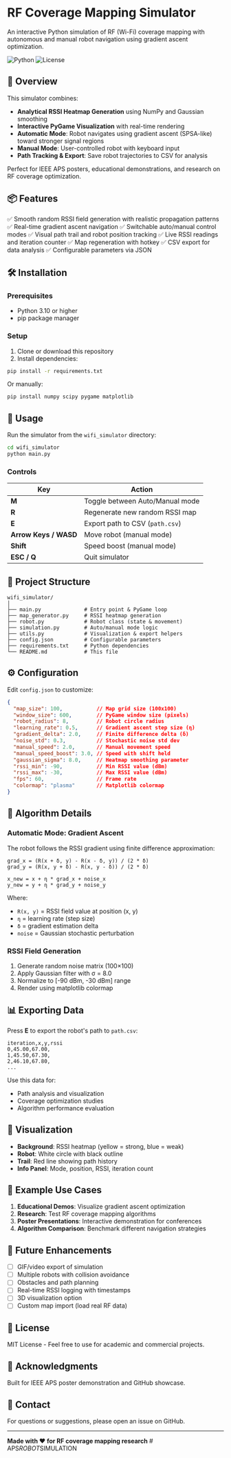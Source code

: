 # RF Coverage Mapping Simulator

An interactive Python simulation of RF (Wi-Fi) coverage mapping with autonomous and manual robot navigation using gradient ascent optimization.

![Python](https://img.shields.io/badge/python-3.10+-blue.svg)
![License](https://img.shields.io/badge/license-MIT-green.svg)

## 🎯 Overview

This simulator combines:
- **Analytical RSSI Heatmap Generation** using NumPy and Gaussian smoothing
- **Interactive PyGame Visualization** with real-time rendering
- **Automatic Mode**: Robot navigates using gradient ascent (SPSA-like) toward stronger signal regions
- **Manual Mode**: User-controlled robot with keyboard input
- **Path Tracking & Export**: Save robot trajectories to CSV for analysis

Perfect for IEEE APS posters, educational demonstrations, and research on RF coverage optimization.

## 📦 Features

✅ Smooth random RSSI field generation with realistic propagation patterns
✅ Real-time gradient ascent navigation
✅ Switchable auto/manual control modes
✅ Visual path trail and robot position tracking
✅ Live RSSI readings and iteration counter
✅ Map regeneration with hotkey
✅ CSV export for data analysis
✅ Configurable parameters via JSON

## 🛠️ Installation

### Prerequisites

- Python 3.10 or higher
- pip package manager

### Setup

1. Clone or download this repository
2. Install dependencies:

```bash
pip install -r requirements.txt
```

Or manually:

```bash
pip install numpy scipy pygame matplotlib
```

## 🚀 Usage

Run the simulator from the `wifi_simulator` directory:

```bash
cd wifi_simulator
python main.py
```

### Controls

| Key | Action |
|-----|--------|
| **M** | Toggle between Auto/Manual mode |
| **R** | Regenerate new random RSSI map |
| **E** | Export path to CSV (`path.csv`) |
| **Arrow Keys / WASD** | Move robot (manual mode) |
| **Shift** | Speed boost (manual mode) |
| **ESC / Q** | Quit simulator |

## 📁 Project Structure

```
wifi_simulator/
│
├── main.py              # Entry point & PyGame loop
├── map_generator.py     # RSSI heatmap generation
├── robot.py             # Robot class (state & movement)
├── simulation.py        # Auto/manual mode logic
├── utils.py             # Visualization & export helpers
├── config.json          # Configurable parameters
├── requirements.txt     # Python dependencies
└── README.md            # This file
```

## ⚙️ Configuration

Edit `config.json` to customize:

```json
{
  "map_size": 100,           // Map grid size (100x100)
  "window_size": 600,        // PyGame window size (pixels)
  "robot_radius": 8,         // Robot circle radius
  "learning_rate": 0.5,      // Gradient ascent step size (η)
  "gradient_delta": 2.0,     // Finite difference delta (δ)
  "noise_std": 0.3,          // Stochastic noise std dev
  "manual_speed": 2.0,       // Manual movement speed
  "manual_speed_boost": 3.0, // Speed with shift held
  "gaussian_sigma": 8.0,     // Heatmap smoothing parameter
  "rssi_min": -90,           // Min RSSI value (dBm)
  "rssi_max": -30,           // Max RSSI value (dBm)
  "fps": 60,                 // Frame rate
  "colormap": "plasma"       // Matplotlib colormap
}
```

## 🧮 Algorithm Details

### Automatic Mode: Gradient Ascent

The robot follows the RSSI gradient using finite difference approximation:

```
grad_x = (R(x + δ, y) - R(x - δ, y)) / (2 * δ)
grad_y = (R(x, y + δ) - R(x, y - δ)) / (2 * δ)

x_new = x + η * grad_x + noise_x
y_new = y + η * grad_y + noise_y
```

Where:
- `R(x, y)` = RSSI field value at position (x, y)
- `η` = learning rate (step size)
- `δ` = gradient estimation delta
- `noise` = Gaussian stochastic perturbation

### RSSI Field Generation

1. Generate random noise matrix (100×100)
2. Apply Gaussian filter with σ = 8.0
3. Normalize to [-90 dBm, -30 dBm] range
4. Render using matplotlib colormap

## 📊 Exporting Data

Press **E** to export the robot's path to `path.csv`:

```csv
iteration,x,y,rssi
0,45.00,67.00,
1,45.50,67.30,
2,46.10,67.80,
...
```

Use this data for:
- Path analysis and visualization
- Coverage optimization studies
- Algorithm performance evaluation

## 🎨 Visualization

- **Background**: RSSI heatmap (yellow = strong, blue = weak)
- **Robot**: White circle with black outline
- **Trail**: Red line showing path history
- **Info Panel**: Mode, position, RSSI, iteration count

## 🧪 Example Use Cases

1. **Educational Demos**: Visualize gradient ascent optimization
2. **Research**: Test RF coverage mapping algorithms
3. **Poster Presentations**: Interactive demonstration for conferences
4. **Algorithm Comparison**: Benchmark different navigation strategies

## 🔮 Future Enhancements

- [ ] GIF/video export of simulation
- [ ] Multiple robots with collision avoidance
- [ ] Obstacles and path planning
- [ ] Real-time RSSI logging with timestamps
- [ ] 3D visualization option
- [ ] Custom map import (load real RF data)

## 📝 License

MIT License - Feel free to use for academic and commercial projects.

## 🙏 Acknowledgments

Built for IEEE APS poster demonstration and GitHub showcase.

## 📧 Contact

For questions or suggestions, please open an issue on GitHub.

---

**Made with ❤️ for RF coverage mapping research**
#   A P S _ R O B O T _ S I M U L A T I O N  
 